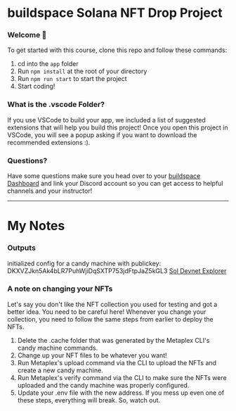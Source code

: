 # buildspace Solana NFT Drop Project
### Welcome 👋
To get started with this course, clone this repo and follow these commands:

1. cd into the `app` folder
2. Run `npm install` at the root of your directory
3. Run `npm run start` to start the project
4. Start coding!

### What is the .vscode Folder?
If you use VSCode to build your app, we included a list of suggested extensions that will help you build this project! Once you open this project in VSCode, you will see a popup asking if you want to download the recommended extensions :).

### Questions?
Have some questions make sure you head over to your [buildspace Dashboard](https://app.buildspace.so/projects/CO77556be5-25e9-49dd-a799-91a2fc29520e) and link your Discord account so you can get access to helpful channels and your instructor!

---

# My Notes
### Outputs

initialized config for a candy machine with publickey: DKXVZJkn5Ak4bLR7PuhWjiDqSXTP753jdFtpJaZ5kGL3
[Sol Devnet Explorer](https://explorer.solana.com/address/DKXVZJkn5Ak4bLR7PuhWjiDqSXTP753jdFtpJaZ5kGL3?cluster=devnet)


### A note on changing your NFTs
Let's say you don't like the NFT collection you used for testing and got a better idea. You need to be careful here! Whenever you change your collection, you need to follow the same steps from earlier to deploy the NFTs.

1. Delete the .cache folder that was generated by the Metaplex CLI's candy machine commands.
2. Change up your NFT files to be whatever you want!
3. Run Metaplex's upload command via the CLI to upload the NFTs and create a new candy machine.
4. Run Metaplex's verify command via the CLI to make sure the NFTs were uploaded and the candy machine was properly configured.
5. Update your .env file with the new address.
If you mess up even one of these steps, everything will break. So, watch out.